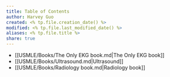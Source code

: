 ```yaml
---
title: Table of Contents
author: Harvey Guo
created: <% tp.file.creation_date() %>
modified: <% tp.file.last_modified_date() %>
aliases: <% tp.file.title %>
share: true
---
```

- [[USMLE/Books/The Only EKG book.md|The Only EKG book]]
- [[USMLE/Books/Ultrasound.md|Ultrasound]]
- [[USMLE/Books/Radiology book.md|Radiology book]]

